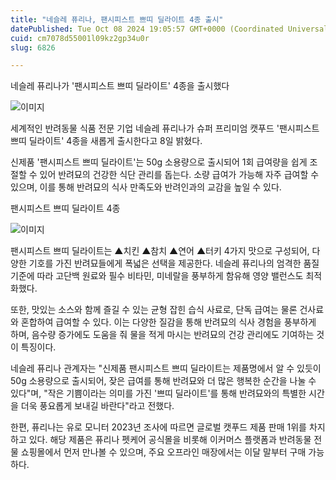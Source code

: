 ```yaml
---
title: "네슬레 퓨리나, 팬시피스트 쁘띠 딜라이트 4종 출시"
datePublished: Tue Oct 08 2024 19:05:57 GMT+0000 (Coordinated Universal Time)
cuid: cm7078d55001l09kz2gp34u0r
slug: 6826

---
```



네슬레 퓨리나가 '팬시피스트 쁘띠 딜라이트' 4종을 출시했다

![이미지](https://cdn.hashnode.com/res/hashnode/image/upload/v1739261230438/2fea240d-3d93-4b96-9e27-c4fb16298add.jpeg)

세계적인 반려동물 식품 전문 기업 네슬레 퓨리나가 슈퍼 프리미엄 캣푸드 '팬시피스트 쁘띠 딜라이트' 4종을 새롭게 출시한다고 8일 밝혔다.

신제품 '팬시피스트 쁘띠 딜라이트'는 50g 소용량으로 출시되어 1회 급여량을 쉽게 조절할 수 있어 반려묘의 건강한 식단 관리를 돕는다. 소량 급여가 가능해 자주 급여할 수 있으며, 이를 통해 반려묘의 식사 만족도와 반려인과의 교감을 높일 수 있다.

팬시피스트 쁘띠 딜라이트 4종

![이미지](https://cdn.hashnode.com/res/hashnode/image/upload/v1739261232562/3c3debb5-c16b-41cc-8b50-d55e413f3234.jpeg)

팬시피스트 쁘띠 딜라이트는 ▲치킨 ▲참치 ▲연어 ▲터키 4가지 맛으로 구성되어, 다양한 기호를 가진 반려묘들에게 폭넓은 선택을 제공한다. 네슬레 퓨리나의 엄격한 품질 기준에 따라 고단백 원료와 필수 비타민, 미네랄을 풍부하게 함유해 영양 밸런스도 최적화했다.

또한, 맛있는 소스와 함께 즐길 수 있는 균형 잡힌 습식 사료로, 단독 급여는 물론 건사료와 혼합하여 급여할 수 있다. 이는 다양한 질감을 통해 반려묘의 식사 경험을 풍부하게 하며, 음수량 증가에도 도움을 줘 물을 적게 마시는 반려묘의 건강 관리에도 기여하는 것이 특징이다.

네슬레 퓨리나 관계자는 "신제품 팬시피스트 쁘띠 딜라이트는 제품명에서 알 수 있듯이 50g 소용량으로 출시되어, 잦은 급여를 통해 반려묘와 더 많은 행복한 순간을 나눌 수 있다"며, "작은 기쁨이라는 의미를 가진 '쁘띠 딜라이트'를 통해 반려묘와의 특별한 시간을 더욱 풍요롭게 보내길 바란다"라고 전했다.

한편, 퓨리나는 유로 모니터 2023년 조사에 따르면 글로벌 캣푸드 제품 판매 1위를 차지하고 있다. 해당 제품은 퓨리나 펫케어 공식몰을 비롯해 이커머스 플랫폼과 반려동물 전물 쇼핑몰에서 먼저 만나볼 수 있으며, 주요 오프라인 매장에서는 이달 말부터 구매 가능하다.